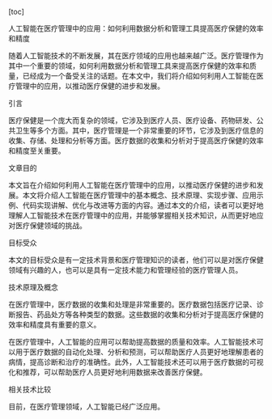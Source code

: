 
[toc]                    
                
                
人工智能在医疗管理中的应用：如何利用数据分析和管理工具提高医疗保健的效率和精度

随着人工智能技术的不断发展，其在医疗领域的应用也越来越广泛。医疗管理作为其中一个重要的领域，如何利用数据分析和管理工具来提高医疗保健的效率和质量，已经成为一个备受关注的话题。在本文中，我们将介绍如何利用人工智能在医疗管理中的应用，以推动医疗保健的进步和发展。

引言

医疗保健是一个庞大而复杂的领域，它涉及到医疗人员、医疗设备、药物研发、公共卫生等多个方面。其中，医疗管理是一个非常重要的环节，它涉及到医疗信息的收集、存储、处理和分析等方面。医疗数据的收集和分析对于提高医疗保健的效率和精度至关重要。

文章目的

本文旨在介绍如何利用人工智能在医疗管理中的应用，以推动医疗保健的进步和发展。本文将介绍人工智能在医疗管理中的基本概念、技术原理、实现步骤、应用示例、代码实现讲解、优化与改进等方面的内容。通过本文的介绍，读者可以更好地理解人工智能技术在医疗管理中的应用，并能够掌握相关技术知识，从而更好地应对医疗保健领域的挑战。

目标受众

本文的目标受众是有一定技术背景和医疗管理知识的读者，他们可以是对医疗保健领域有兴趣的人，也可以是具有一定技术能力和管理经验的医疗管理人员。

技术原理及概念

在医疗管理中，医疗数据的收集和处理是非常重要的。医疗数据包括医疗记录、诊断报告、药品处方等各种类型的数据。这些数据的收集和分析对于提高医疗保健的效率和精度具有重要的意义。

在医疗管理中，人工智能的应用可以帮助提高数据的质量和效率。人工智能技术可以用于医疗数据的自动化处理、分析和预测，可以帮助医疗人员更好地理解患者的病情，提高诊断和治疗的准确性。此外，人工智能技术还可以用于医疗数据的可视化和推荐，可以帮助医疗人员更好地利用数据来改善医疗保健。

相关技术比较

目前，在医疗管理领域，人工智能已经广泛应用。

